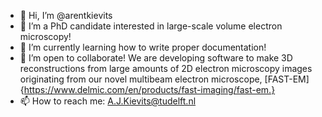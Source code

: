 - 👋 Hi, I’m @arentkievits
- 👀 I’m a PhD candidate interested in large-scale volume electron microscopy!
- 🌱 I’m currently learning how to write proper documentation!
- 💞️ I’m open to collaborate! We are developing software to make 3D reconstructions from large amounts of 2D electron microscopy images originating from our novel multibeam electron microscope, [FAST-EM]{https://www.delmic.com/en/products/fast-imaging/fast-em.}
- 📫 How to reach me: A.J.Kievits@tudelft.nl
